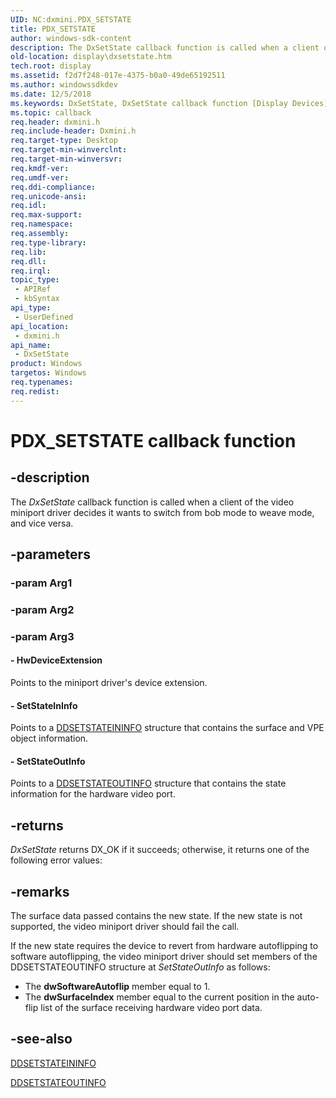 ```yaml
---
UID: NC:dxmini.PDX_SETSTATE
title: PDX_SETSTATE
author: windows-sdk-content
description: The DxSetState callback function is called when a client of the video miniport driver decides it wants to switch from bob mode to weave mode, and vice versa.
old-location: display\dxsetstate.htm
tech.root: display
ms.assetid: f2d7f248-017e-4375-b0a0-49de65192511
ms.author: windowssdkdev
ms.date: 12/5/2018
ms.keywords: DxSetState, DxSetState callback function [Display Devices], PDX_SETSTATE, PDX_SETSTATE callback, VideoMiniPort_DxApiFunctions_f9872ae5-7be7-4a13-bcb1-01353b3eb793.xml, display.dxsetstate, dxmini/DxSetState
ms.topic: callback
req.header: dxmini.h
req.include-header: Dxmini.h
req.target-type: Desktop
req.target-min-winverclnt: 
req.target-min-winversvr: 
req.kmdf-ver: 
req.umdf-ver: 
req.ddi-compliance: 
req.unicode-ansi: 
req.idl: 
req.max-support: 
req.namespace: 
req.assembly: 
req.type-library: 
req.lib: 
req.dll: 
req.irql: 
topic_type:
 - APIRef
 - kbSyntax
api_type:
 - UserDefined
api_location:
 - dxmini.h
api_name:
 - DxSetState
product: Windows
targetos: Windows
req.typenames: 
req.redist: 
---
```


# PDX_SETSTATE callback function


## -description


The<i> DxSetState</i> callback function is called when a client of the video miniport driver decides it wants to switch from bob mode to weave mode, and vice versa. 


## -parameters




### -param Arg1


### -param Arg2


### -param Arg3








#### - HwDeviceExtension

Points to the miniport driver's device extension.


#### - SetStateInInfo

Points to a <a href="https://msdn.microsoft.com/85fdf0eb-3253-4370-b1b5-ade85c5c992f">DDSETSTATEININFO</a> structure that contains the surface and VPE object information.


#### - SetStateOutInfo

Points to a <a href="https://msdn.microsoft.com/11cd0d5e-6fe2-47eb-a410-0aa7ada30f87">DDSETSTATEOUTINFO</a> structure that contains the state information for the hardware video port.


## -returns



<i>DxSetState</i> returns DX_OK if it succeeds; otherwise, it returns one of the following error values:




## -remarks



The surface data passed contains the new state. If the new state is not supported, the video miniport driver should fail the call. 

If the new state requires the device to revert from hardware autoflipping to software autoflipping, the video miniport driver should set members of the DDSETSTATEOUTINFO structure at <i>SetStateOutInfo</i> as follows:

<ul>
<li>
The <b>dwSoftwareAutoflip</b> member equal to 1.

</li>
<li>
The <b>dwSurfaceIndex</b> member equal to the current position in the auto-flip list of the surface receiving hardware video port data.

</li>
</ul>



## -see-also




<a href="https://msdn.microsoft.com/85fdf0eb-3253-4370-b1b5-ade85c5c992f">DDSETSTATEININFO</a>



<a href="https://msdn.microsoft.com/11cd0d5e-6fe2-47eb-a410-0aa7ada30f87">DDSETSTATEOUTINFO</a>
 

 

